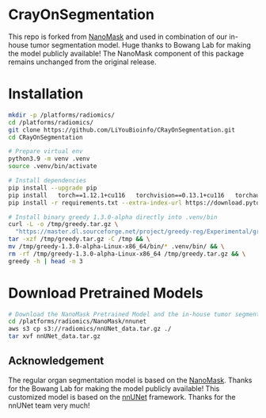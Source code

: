 # CrayOnSegmentation

This repo is forked from [NanoMask](https://github.com/bowang-lab/NanoMASK) and used in combination of our in-house tumor segmentation model. Huge thanks to Bowang Lab for making the model publicly available! The NanoMask component of this package remains unchanged from the original release.

# Installation

```bash
mkdir -p /platforms/radiomics/
cd /platforms/radiomics/
git clone https://github.com/LiYouBioinfo/CRayOnSegmentation.git
cd CRayOnSegmentation
```

```bash
# Prepare virtual env
python3.9 -m venv .venv
source .venv/bin/activate

# Install dependencies
pip install --upgrade pip
pip install   torch==1.12.1+cu116   torchvision==0.13.1+cu116   torchaudio==0.12.1   --index-url https://download.pytorch.org/whl/cu116
pip install -r requirements.txt --extra-index-url https://download.pytorch.org/whl/cu116

# Install binary greedy 1.3.0-alpha directly into .venv/bin
curl -L -o /tmp/greedy.tar.gz \
  "https://master.dl.sourceforge.net/project/greedy-reg/Experimental/greedy-1.3.0-alpha-Linux-x86_64.tar.gz?viasf=1" && \
tar -xzf /tmp/greedy.tar.gz -C /tmp && \
mv /tmp/greedy-1.3.0-alpha-Linux-x86_64/bin/* .venv/bin/ && \
rm -rf /tmp/greedy-1.3.0-alpha-Linux-x86_64 /tmp/greedy.tar.gz && \
greedy -h | head -n 3
```

# Download Pretrained Models
```bash
# Download the NanoMask Pretrained Model and the in-house tumor segmentation model from the private AWS S3 repo. Credentials can be found from CrayonAI AWS us-east-1 S3
cd /platforms/radiomics/NanoMask/nnunet
aws s3 cp s3://radiomics/nnUNet_data.tar.gz ./
tar xvf nnUNet_data.tar.gz
```

## Acknowledgement
The regular organ segmentation model is based on the [NanoMask](https://github.com/bowang-lab/NanoMASK). Thanks for the Bowang Lab for making the model publicly available!
This customized model is based on the [nnUNet](https://github.com/MIC-DKFZ/nnUNet) framework. Thanks for the nnUNet team very much!
